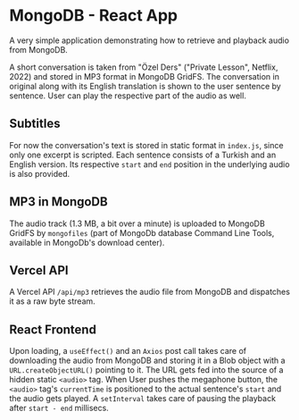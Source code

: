 # MongoDB - React App

A very simple application demonstrating how to retrieve and playback audio from MongoDB.

A short conversation is taken from "Özel Ders" ("Private Lesson", Netflix, 2022) and stored in MP3 format in MongoDB GridFS.
The conversation in original along with its English translation is shown to the user sentence by sentence.
User can play the respective part of the audio as well.

## Subtitles
For now the conversation's text is stored in static format in `index.js`, since only one excerpt is scripted.
Each sentence consists of a Turkish and an English version. Its respective `start` and `end` position in the underlying audio is also provided.

## MP3 in MongoDB
The audio track (1.3 MB, a bit over a minute) is uploaded to MongoDB GridFS by `mongofiles` (part of MongoDb database Command Line Tools, available in MongoDb's download center).

## Vercel API
A Vercel API `/api/mp3` retrieves the audio file from MongoDB and dispatches it as a raw byte stream.

## React Frontend
Upon loading, a `useEffect()` and an `Axios` post call takes care of downloading the audio from MongoDB and storing it in a Blob object with a `URL.createObjectURL()` pointing to it.
The URL gets fed into the source of a hidden static `<audio>` tag.
When User pushes the megaphone button, the `<audio>` tag's `currentTime` is positioned to the actual sentence's `start` and the audio gets played.
A `setInterval` takes care of pausing the playback after `start - end` millisecs.

